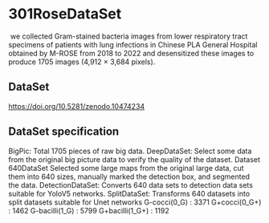 # 301RoseDataSet
 we collected Gram-stained bacteria images from lower respiratory tract specimens of patients with lung infections in Chinese PLA General Hospital obtained by M-ROSE from 2018 to 2022 and desensitized these images to produce 1705 images (4,912 × 3,684 pixels). 
## DataSet
https://doi.org/10.5281/zenodo.10474234
## DataSet specification
BigPic: Total 1705 pieces of raw big data.
DeepDataSet: Select some data from the original big picture data to verify the quality of the dataset.
Dataset 640DataSet Selected some large maps from the original large data, cut them into 640 sizes, manually marked the detection box, and segmented the data.
DetectionDataSet: Converts 640 data sets to detection data sets suitable for YoloV5 networks.
SplitDataSet: Transforms 640 datasets into split datasets suitable for Unet networks
G-cocci(0_G) : 3371
G+cocci(0_G+) : 1462
G-bacilli(1_G) : 5799
G+bacilli(1_G+) : 1192

